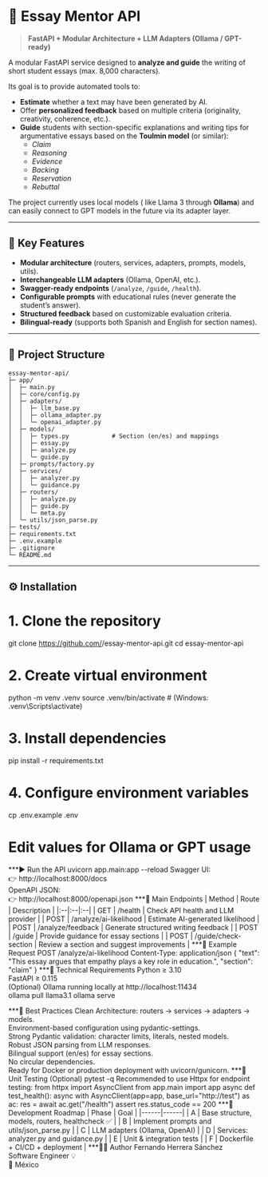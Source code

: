 # 🧠 Essay Mentor API

> **FastAPI + Modular Architecture + LLM Adapters (Ollama / GPT-ready)**

A modular FastAPI service designed to **analyze and guide** the writing of short student essays (max. 8,000 characters).

Its goal is to provide automated tools to:

  * **Estimate** whether a text may have been generated by AI.
  * Offer **personalized feedback** based on multiple criteria (originality, creativity, coherence, etc.).
  * **Guide** students with section-specific explanations and writing tips for argumentative essays based on the **Toulmin model** (or similar):
      * *Claim*
      * *Reasoning*
      * *Evidence*
      * *Backing*
      * *Reservation*
      * *Rebuttal*

The project currently uses local models ( like Llama 3 through **Ollama**) and can easily connect to GPT models in the future via its adapter layer.

-----

## 🚀 Key Features

  * **Modular architecture** (routers, services, adapters, prompts, models, utils).
  * **Interchangeable LLM adapters** (Ollama, OpenAI, etc.).
  * **Swagger-ready endpoints** (`/analyze`, `/guide`, `/health`).
  * **Configurable prompts** with educational rules (never generate the student’s answer).
  * **Structured feedback** based on customizable evaluation criteria.
  * **Bilingual-ready** (supports both Spanish and English for section names).

-----

## 🧩 Project Structure

```
essay-mentor-api/
├─ app/
│  ├─ main.py
│  ├─ core/config.py
│  ├─ adapters/
│  │  ├─ llm_base.py
│  │  ├─ ollama_adapter.py
│  │  └─ openai_adapter.py
│  ├─ models/
│  │  ├─ types.py            # Section (en/es) and mappings
│  │  ├─ essay.py
│  │  ├─ analyze.py
│  │  └─ guide.py
│  ├─ prompts/factory.py
│  ├─ services/
│  │  ├─ analyzer.py
│  │  └─ guidance.py
│  ├─ routers/
│  │  ├─ analyze.py
│  │  ├─ guide.py
│  │  └─ meta.py
│  └─ utils/json_parse.py
├─ tests/
├─ requirements.txt
├─ .env.example
├─ .gitignore
└─ README.md
```

-----

## ⚙️ Installation
# 1. Clone the repository
git clone https://github.com/<your-username>/essay-mentor-api.git
cd essay-mentor-api
# 2. Create virtual environment
python -m venv .venv
source .venv/bin/activate  # (Windows: .venv\Scripts\activate)
# 3. Install dependencies
pip install -r requirements.txt
# 4. Configure environment variables
cp .env.example .env
# Edit values for Ollama or GPT usage
***▶️ Run the API
uvicorn app.main:app --reload
Swagger UI:  
👉 http://localhost:8000/docs  
OpenAPI JSON:  
👉 http://localhost:8000/openapi.json
***🧠 Main Endpoints
| Method | Route | Description |
|:--|:--|:--|
| GET | /health | Check API health and LLM provider |
| POST | /analyze/ai-likelihood | Estimate AI-generated likelihood |
| POST | /analyze/feedback | Generate structured writing feedback |
| POST | /guide | Provide guidance for essay sections |
| POST | /guide/check-section | Review a section and suggest improvements |
***🧩 Example Request
POST /analyze/ai-likelihood
Content-Type: application/json
{
  "text": "This essay argues that empathy plays a key role in education.",
  "section": "claim"
}
***🧰 Technical Requirements
Python ≥ 3.10  
FastAPI ≥ 0.115  
(Optional) Ollama running locally at http://localhost:11434  
  ollama pull llama3.1
  ollama serve
  
***🧱 Best Practices
Clean Architecture: routers → services → adapters → models.  
Environment-based configuration using pydantic-settings.  
Strong Pydantic validation: character limits, literals, nested models.  
Robust JSON parsing from LLM responses.  
Bilingual support (en/es) for essay sections.  
No circular dependencies.  
Ready for Docker or production deployment with uvicorn/gunicorn.
***🧪 Unit Testing (Optional)
pytest -q
Recommended to use Httpx for endpoint testing:
from httpx import AsyncClient
from app.main import app
async def test_health():
    async with AsyncClient(app=app, base_url="http://test") as ac:
        res = await ac.get("/health")
        assert res.status_code == 200
***🧭 Development Roadmap
| Phase | Goal |
|------|------|
| A | Base structure, models, routers, healthcheck ✅ |
| B | Implement prompts and utils/json_parse.py |
| C | LLM adapters (Ollama, OpenAI) |
| D | Services: analyzer.py and guidance.py |
| E | Unit & integration tests |
| F | Dockerfile + CI/CD + deployment |
***👨‍💻 Author
Fernando Herrera Sánchez  
Software Engineer 💡  
📍 México
